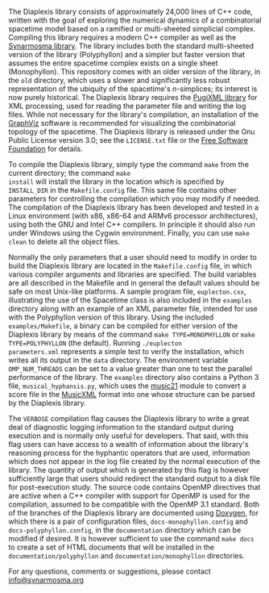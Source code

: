 The Diaplexis library consists of approximately 24,000 lines of C++ code, written with the
goal of exploring the numerical dynamics of a combinatorial spacetime model based on a ramified or
multi-sheeted simplicial complex. Compiling this library requires a modern C++ compiler as well as
the [Synarmosma library](http://www.synarmosma.org/software/synarmosma/). The library includes both
the standard multi-sheeted version of the library (Polyphyllon) and a simpler but faster version that
assumes the entire spacetime complex exists on a single sheet (Monophyllon). This repository comes
with an older version of the library, in the <code>old</code> directory, which uses a slower and
significantly less robust representation of the ubiquity of the spacetime's _n_-simplices; its interest
is now purely historical. The Diaplexis library requires the [PugiXML library](http://www.pugixml.org)
for XML processing, used for reading the parameter file and writing the log files. While not necessary
for the library's compilation, an installation of the [GraphViz](https://www.graphviz.org) software is
recommended for visualizing the combinatorial topology of the spacetime. The Diaplexis library is released
under the Gnu Public License version 3.0; see the <code>LICENSE.txt</code> file or the
[Free Software Foundation](https://www.fsf.org/licensing) for details.

To compile the Diaplexis library, simply type the command <code>make</code> from the current directory; the
command <code>make install</code> will install the library in the location which is specified by <code>INSTALL_DIR</code>
in the <code>Makefile.config</code> file. This same file contains other parameters for controlling the compilation
which you may modify if needed. The compilation of the Diaplexis library has been developed and tested in a Linux
environment (with x86, x86-64 and ARMv6 processor architectures), using both the GNU and Intel C++ compilers. In
principle it should also run under Windows using the Cygwin environment. Finally, you can use <code>make clean</code>
to delete all the object files.

Normally the only parameters that a user should need to modify in order to build the Diaplexis library
are located in the <code>Makefile.config</code> file, in which various compiler arguments and libraries are
specified. The build variables are all described in the Makefile and in general the default values should
be safe on most Unix-like platforms. A sample program file, <code>euplecton.cxx</code>, illustrating the
use of the Spacetime class is also included in the <code>examples</code> directory along with an example
of an XML parameter file, intended for use with the Polyphyllon version of this library. Using the included
<code>examples/Makefile</code>, a binary can be compiled for either version of the Diaplexis library by
means of the command <code>make TYPE=MONOPHYLLON</code> or <code>make TYPE=POLYPHYLLON</code> (the default).
Running <code>./euplecton parameters.xml</code> represents a simple test to verify the installation, which
writes all its output in the <code>data</code> directory. The environment variable <code>OMP_NUM_THREADS</code>
can be set to a value greater than one to test the parallel performance of the library. The <code>examples</code>
directory also contains a Python 3 file, <code>musical_hyphansis.py</code>, which uses the
[music21](http://web.mit.edu/music21/) module to convert a score file in the [MusicXML](https://en.wikipedia.org/wiki/MusicXML)
format into one whose structure can be parsed by the Diaplexis library.

The <code>VERBOSE</code> compilation flag causes the Diaplexis library to write a great deal of diagnostic
logging information to the standard output during execution and is normally only useful for developers.
That said, with this flag users can have access to a wealth of information about the library's reasoning
process for the hyphantic operators that are used, information which does not appear in the log file
created by the normal execution of the library. The quantity of output which is generated by this flag
is however sufficiently large that users should redirect the standard output to a disk file for post-execution
study. The source code contains OpenMP directives that are active when a C++ compiler with support for OpenMP
is used for the compilation, assumed to be compatible with the OpenMP 3.1 standard. Both of the branches of
the Diaplexis library are documented using [Doxygen](https://www.doxygen.nl/), for which there is a pair of
configuration files, <code>docs-monophyllon.config</code> and <code>docs-polyphyllon.config</code>, in the
<code>documentation</code> directory which can be modified if desired. It is however sufficient to use the
command <code>make docs</code> to create a set of HTML documents that will be installed in the 
<code>documentation/polyphyllon</code> and <code>documentation/monophyllon</code> directories.

For any questions, comments or suggestions, please contact <info@synarmosma.org>
